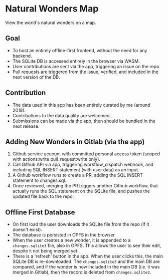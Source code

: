 # Natural Wonders Map

View the world's natural wonders on a map.

## Goal

- To host an entirely offline-first frontend, without the need for any backend.
- The SQLite DB is accessed entirely in the browser via WASM.
- User contributions are sent via the app, triggering an issue on the repo.
- Pull requests are triggered from the issue,
  verified, and included in the next version of the DB.

## Contribution

- The data used in this app has been entirely curated by me (around 2018).
- Contributions to the data quality are welcomed.
- Submissions can be made via the app, then should be bundled in the next release.

## Adding New Wonders in Gitlab (via the app)

1. Github service account with committed personal access token
   (scoped with actions:write pull_request:write only).
2. Call Github API via app, triggering workflow_dispatch webhook, and including SQL
   INSERT statement (with user data) as an input.
3. A Github workflow runs to create a PR, adding the SQL INSERT statement to changes.sql.
4. Once reviewed, merging the PR triggers another Github workflow,
   that actually runs the SQL statement
   on the SQLite file, and pushes the updated file back to the repo.

## Offline First Database

- On first load the user downloads the SQLite file from the repo (if it doesn't exist).
- The database is persisted in OPFS in the browser.
- When the user creates a new wonder,
  it is appended to a `changes.sqlite3` file, also in OPFS.
  This allows the user to see their edit, despite it not being merged yet.
- There is a 'refresh' button in the app.
  When the user clicks this, the main SQLite DB is re-downloaded.
  The `changes.sqlite3` and the main DB are compared, and if the wonder is now included
  in the main DB (i.e. it was merged in Gitlab),
  then the record is deleted from `changes.sqlite3`.
